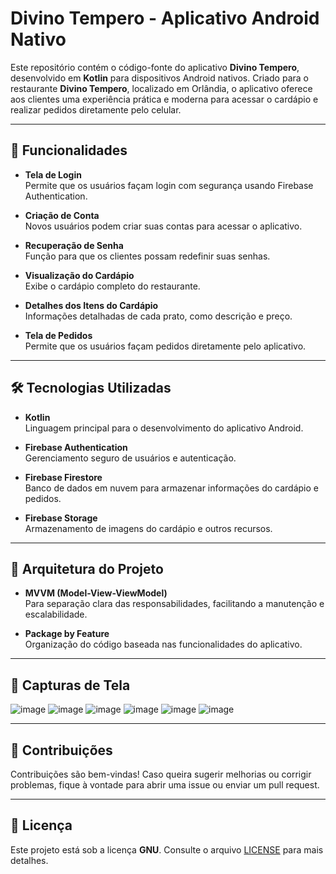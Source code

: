 # Divino Tempero - Aplicativo Android Nativo

Este repositório contém o código-fonte do aplicativo **Divino Tempero**, desenvolvido em **Kotlin** para dispositivos Android nativos. Criado para o restaurante **Divino Tempero**, localizado em Orlândia, o aplicativo oferece aos clientes uma experiência prática e moderna para acessar o cardápio e realizar pedidos diretamente pelo celular.

---

## 🚀 Funcionalidades

- **Tela de Login**  
  Permite que os usuários façam login com segurança usando Firebase Authentication.  

- **Criação de Conta**  
  Novos usuários podem criar suas contas para acessar o aplicativo.  

- **Recuperação de Senha**  
  Função para que os clientes possam redefinir suas senhas.  

- **Visualização do Cardápio**  
  Exibe o cardápio completo do restaurante.  

- **Detalhes dos Itens do Cardápio**  
  Informações detalhadas de cada prato, como descrição e preço.  

- **Tela de Pedidos**  
  Permite que os usuários façam pedidos diretamente pelo aplicativo.  

---

## 🛠️ Tecnologias Utilizadas

- **Kotlin**  
  Linguagem principal para o desenvolvimento do aplicativo Android.  

- **Firebase Authentication**  
  Gerenciamento seguro de usuários e autenticação.  

- **Firebase Firestore**  
  Banco de dados em nuvem para armazenar informações do cardápio e pedidos.  

- **Firebase Storage**  
  Armazenamento de imagens do cardápio e outros recursos.  

---

## 🎯 Arquitetura do Projeto

- **MVVM (Model-View-ViewModel)**  
  Para separação clara das responsabilidades, facilitando a manutenção e escalabilidade.  

- **Package by Feature**  
  Organização do código baseada nas funcionalidades do aplicativo.  

---

## 📱 Capturas de Tela

![image](https://github.com/user-attachments/assets/8f328247-b02a-4b5b-8db4-dbe707a1c619)
![image](https://github.com/user-attachments/assets/5a38f096-faca-4ab1-bd05-31caec2ce039)
![image](https://github.com/user-attachments/assets/bdb10586-49f5-446e-af00-7ba40fb0bca4)
![image](https://github.com/user-attachments/assets/91c69c36-005f-4bab-a999-ab62057b2107)
![image](https://github.com/user-attachments/assets/9962e60f-c08c-466a-954b-15208ed8d0cc)
![image](https://github.com/user-attachments/assets/4da2241c-c449-426e-92ba-698882a336fa)

---

## 🤝 Contribuições

Contribuições são bem-vindas! Caso queira sugerir melhorias ou corrigir problemas, fique à vontade para abrir uma issue ou enviar um pull request.

---

## 📄 Licença

Este projeto está sob a licença **GNU**. Consulte o arquivo [LICENSE](LICENSE) para mais detalhes.

